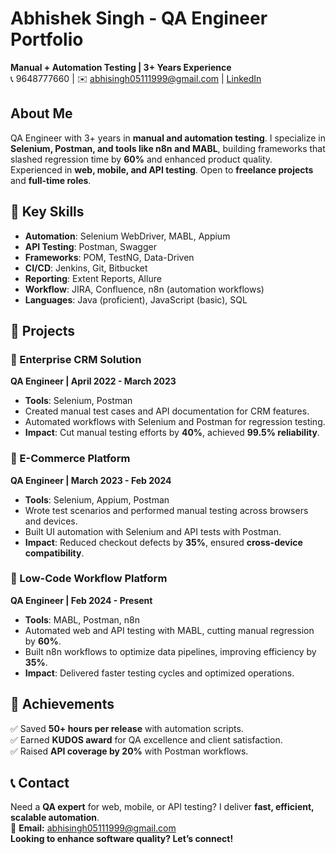 # Abhishek Singh - QA Engineer Portfolio  
**Manual + Automation Testing | 3+ Years Experience**  
📞 9648777660 | ✉️ abhisingh05111999@gmail.com | [LinkedIn](https://www.linkedin.com/in/abhishek-singh-95bba91b3)  

## About Me  
QA Engineer with 3+ years in **manual and automation testing**. I specialize in **Selenium, Postman, and tools like n8n and MABL**, building frameworks that slashed regression time by **60%** and enhanced product quality. Experienced in **web, mobile, and API testing**. Open to **freelance projects** and **full-time roles**.  

## 🔹 Key Skills  
- **Automation**: Selenium WebDriver, MABL, Appium  
- **API Testing**: Postman, Swagger  
- **Frameworks**: POM, TestNG, Data-Driven  
- **CI/CD**: Jenkins, Git, Bitbucket  
- **Reporting**: Extent Reports, Allure  
- **Workflow**: JIRA, Confluence, n8n (automation workflows)  
- **Languages**: Java (proficient), JavaScript (basic), SQL  

## 🔹 Projects  
### 📌 Enterprise CRM Solution  
**QA Engineer | April 2022 - March 2023**  
- **Tools**: Selenium, Postman  
- Created manual test cases and API documentation for CRM features.  
- Automated workflows with Selenium and Postman for regression testing.  
- **Impact**: Cut manual testing efforts by **40%**, achieved **99.5% reliability**.  

### 📌 E-Commerce Platform  
**QA Engineer | March 2023 - Feb 2024**  
- **Tools**: Selenium, Appium, Postman  
- Wrote test scenarios and performed manual testing across browsers and devices.  
- Built UI automation with Selenium and API tests with Postman.  
- **Impact**: Reduced checkout defects by **35%**, ensured **cross-device compatibility**.  

### 📌 Low-Code Workflow Platform  
**QA Engineer | Feb 2024 - Present**  
- **Tools**: MABL, Postman, n8n  
- Automated web and API testing with MABL, cutting manual regression by **60%**.  
- Built n8n workflows to optimize data pipelines, improving efficiency by **35%**.  
- **Impact**: Delivered faster testing cycles and optimized operations.  

## 🔹 Achievements  
✅ Saved **50+ hours per release** with automation scripts.  
✅ Earned **KUDOS award** for QA excellence and client satisfaction.  
✅ Raised **API coverage by 20%** with Postman workflows.  

## 📞 Contact  
Need a **QA expert** for web, mobile, or API testing? I deliver **fast, efficient, scalable automation**.  
📩 **Email:** abhisingh05111999@gmail.com  
**Looking to enhance software quality? Let’s connect!**  
